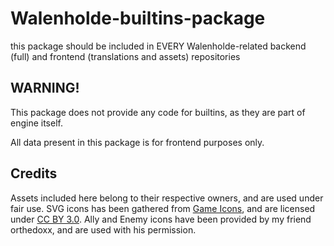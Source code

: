 # Walenholde-builtins-package
this package should be included in EVERY Walenholde-related backend (full) and frontend (translations and assets) repositories

## WARNING!

This package does not provide any code for builtins, as they are part of engine itself.

All data present in this package is for frontend purposes only.


## Credits

Assets included here belong to their respective owners, and are used under fair use.
SVG icons has been gathered from [Game Icons](https://game-icons.net), and are licensed under [CC BY 3.0](https://creativecommons.org/licenses/by/3.0/).
Ally and Enemy icons have been provided by my friend orthedoxx, and are used with his permission.
